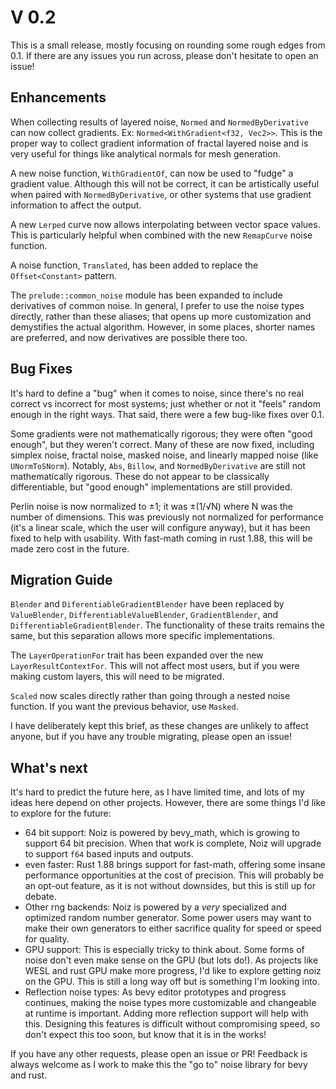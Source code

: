 # V 0.2

This is a small release, mostly focusing on rounding some rough edges from 0.1.
If there are any issues you run across, please don't hesitate to open an issue!

## Enhancements

When collecting results of layered noise, `Normed` and `NormedByDerivative` can now collect gradients. Ex: `Normed<WithGradient<f32, Vec2>>`.
This is the proper way to collect gradient information of fractal layered noise and is very useful for things like analytical normals for mesh generation.

A new noise function, `WithGradientOf`, can now be used to "fudge" a gradient value.
Although this will not be correct, it can be artistically useful when paired with `NormedByDerivative`, or other systems that use gradient information to affect the output.

A new `Lerped` curve now allows interpolating between vector space values.
This is particularly helpful when combined with the new `RemapCurve` noise function.

A noise function, `Translated`, has been added to replace the `Offset<Constant>` pattern.

The `prelude::common_noise` module has been expanded to include derivatives of common noise.
In general, I prefer to use the noise types directly, rather than these aliases; that opens up more customization and demystifies the actual algorithm.
However, in some places, shorter names are preferred, and now derivatives are possible there too.

## Bug Fixes

It's hard to define a "bug" when it comes to noise, since there's no real correct vs incorrect for most systems; just whether or not it "feels" random enough in the right ways.
That said, there were a few bug-like fixes over 0.1.

Some gradients were not mathematically rigorous; they were often "good enough", but they weren't correct.
Many of these are now fixed, including simplex noise, fractal noise, masked noise, and linearly mapped noise (like `UNormToSNorm`).
Notably, `Abs`, `Billow`, and `NormedByDerivative` are still not mathematically rigorous.
These do not appear to be classically differentiable, but "good enough" implementations are still provided.

Perlin noise is now normalized to ±1; it was ±(1/√N) where N was the number of dimensions.
This was previously not normalized for performance (it's a linear scale, which the user will configure anyway), but it has been fixed to help with usability.
With fast-math coming in rust 1.88, this will be made zero cost in the future.

## Migration Guide

`Blender` and `DiferentiableGradientBlender` have been replaced by `ValueBlender`, `DifferentiableValueBlender`, `GradientBlender`, and `DifferentiableGradientBlender`.
The functionality of these traits remains the same, but this separation allows more specific implementations.

The `LayerOperationFor` trait has been expanded over the new `LayerResultContextFor`.
This will not affect most users, but if you were making custom layers, this will need to be migrated.

`Scaled` now scales directly rather than going through a nested noise function.
If you want the previous behavior, use `Masked`.

I have deliberately kept this brief, as these changes are unlikely to affect anyone, but if you have any trouble migrating, please open an issue!

## What's next

It's hard to predict the future here, as I have limited time, and lots of my ideas here depend on other projects.
However, there are some things I'd like to explore for the future:

- 64 bit support: Noiz is powered by bevy_math, which is growing to support 64 bit precision.
When that work is complete, Noiz will upgrade to support `f64` based inputs and outputs.
- even faster: Rust 1.88 brings support for fast-math, offering some insane performance opportunities at the cost of precision.
This will probably be an opt-out feature, as it is not without downsides, but this is still up for debate.
- Other rng backends: Noiz is powered by a *very* specialized and optimized random number generator.
Some power users may want to make their own generators to either sacrifice quality for speed or speed for quality.
- GPU support: This is especially tricky to think about.
Some forms of noise don't even make sense on the GPU (but lots do!).
As projects like WESL and rust GPU make more progress, I'd like to explore getting noiz on the GPU.
This is still a long way off but is something I'm looking into.
- Reflection noise types: As bevy editor prototypes and progress continues, making the noise types more customizable and changeable at runtime is important.
Adding more reflection support will help with this.
Designing this features is difficult without compromising speed, so don't expect this too soon, but know that it is in the works!

If you have any other requests, please open an issue or PR!
Feedback is always welcome as I work to make this the "go to" noise library for bevy and rust.
